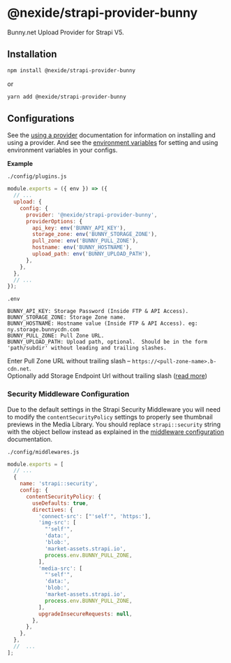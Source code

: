 # @nexide/strapi-provider-bunny

Bunny.net Upload Provider for Strapi V5.

## Installation

```bash
npm install @nexide/strapi-provider-bunny
```

or

```bash
yarn add @nexide/strapi-provider-bunny
```

## Configurations

See the [using a provider](https://strapi.io/documentation/developer-docs/latest/development/plugins/upload.html#using-a-provider) documentation for information on installing and using a provider. And see the [environment variables](https://strapi.io/documentation/developer-docs/latest/setup-deployment-guides/configurations.html#environment-variables) for setting and using environment variables in your configs.

**Example**

`./config/plugins.js`

```js
module.exports = ({ env }) => ({
  // ...
  upload: {
    config: {
      provider: '@nexide/strapi-provider-bunny',
      providerOptions: {
        api_key: env('BUNNY_API_KEY'),
        storage_zone: env('BUNNY_STORAGE_ZONE'),
        pull_zone: env('BUNNY_PULL_ZONE'),
        hostname: env('BUNNY_HOSTNAME'),
        upload_path: env('BUNNY_UPLOAD_PATH'),
      },
    },
  },
  // ...
});
```

`.env`

```
BUNNY_API_KEY: Storage Password (Inside FTP & API Access).
BUNNY_STORAGE_ZONE: Storage Zone name.
BUNNY_HOSTNAME: Hostname value (Inside FTP & API Access). eg: ny.storage.bunnycdn.com
BUNNY_PULL_ZONE: Pull Zone URL.
BUNNY_UPLOAD_PATH: Upload path, optional.  Should be in the form 'path/subdir' without leading and trailing slashes.
```

Enter Pull Zone URL without trailing slash – `https://<pull-zone-name>.b-cdn.net`.\
Optionally add Storage Endpoint Url without trailing slash ([read more](https://docs.bunny.net/reference/storage-api#storage-endpoints))

### Security Middleware Configuration

Due to the default settings in the Strapi Security Middleware you will need to modify the `contentSecurityPolicy` settings to properly see thumbnail previews in the Media Library. You should replace `strapi::security` string with the object bellow instead as explained in the [middleware configuration](https://docs.strapi.io/developer-docs/latest/setup-deployment-guides/configurations/required/middlewares.html#loading-order) documentation.

`./config/middlewares.js`

```js
module.exports = [
  // ...
  {
    name: 'strapi::security',
    config: {
      contentSecurityPolicy: {
        useDefaults: true,
        directives: {
          'connect-src': ["'self'", 'https:'],
          'img-src': [
            "'self'",
            'data:',
            'blob:',
            'market-assets.strapi.io',
            process.env.BUNNY_PULL_ZONE,
          ],
          'media-src': [
            "'self'",
            'data:',
            'blob:',
            'market-assets.strapi.io',
            process.env.BUNNY_PULL_ZONE,
          ],
          upgradeInsecureRequests: null,
        },
      },
    },
  },
  //  ...
];
```
